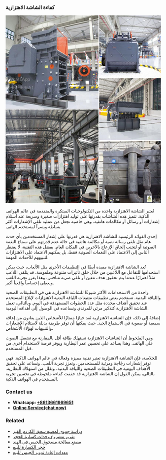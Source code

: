 <h3>كفاءة الشاشة الاهتزازية</h3><img src='1701853300.jpg' alt=''><p>تُعتبر الشاشة الاهتزازية واحدة من التكنولوجيات المبتكرة والمتقدمة في عالم الهواتف الذكية. تتميز هذه الشاشات بقدرتها على توليد اهتزازات صغيرة وسريعة عند استلام إشعارات أو رسائل أو مكالمات هاتفية. وهي خاصية تجعل من عملية تلقي الإشعارات أكثر بساطة ويسراً لمستخدم الهاتف.</p><p>إحدى الفوائد الرئيسية للشاشة الاهتزازية هي قدرتها على إشعار المستخدمين بأي حدث هام مثل تلقي رسالة نصية أو مكالمة هاتفية في حالة عدم قدرتهم على سماع النغمة الصوتية أو لتجنب إلحاق الإزعاج بالآخرين في المكان العام. بفضل هذه التقنية، لا يضطر الناس إلى الاعتماد على النغمات الصوتية فقط، بل يمكنهم الاعتماد على الاهتزازات لتنبيههم للأحداث المهمة.</p><p>تُعد الشاشة الاهتزازية مفيدة أيضًا في التطبيقات الأخرى مثل الألعاب، حيث يمكن استخدامها للتفاعل مع اللاعبين من خلال خلق تأثيرات متنوعة وملموسة. قد يتلقى اللاعب مثلاً اهتزازًا عندما يتم تحقيق هدف معين أو تلقي ضربة منافس. وهذا يعزز تجربة اللعب ويعطي إحساساً واقعياً أكبر.</p><p>واحدة من الاستخدامات الأكثر شيوعًا للشاشة الاهتزازية هي في التطبيقات الصحية واللياقة البدنية. تستخدم بعض تطبيقات متتبعات اللياقة البدنية الاهتزازات لإبلاغ المستخدم عند تحقيق أهداف محددة مثل عدد الخطوات المستهدفة في اليوم. وبالتالي، تعمل الشاشة الاهتزازية كتذكير مرئي للمرتدي وتساعده في الوصول إلى أهدافه اليومية.</p><p>إضافةً إلى ذلك، فإن الشاشة الاهتزازية تُعد خيارًا ممتازًا للأشخاص الذين يعانون من إعاقة سمعية أو صعوبة في الاستماع الجيد. حيث يمكنها أن توفر طريقة بديلة لاستلام الإشعارات والتنبيهات لهؤلاء الأشخاص.</p><p>ومن الملحوظ أن الشاشات الاهتزازية تستهلك طاقة أقل بالمقارنة مع تشغيل الصوت على الهاتف. وهذا يساعد على تحسين عمر البطارية ويوفر فرصة لاستخدام أخرى من قبل المستخدم.</p><p>للخلاصة، فإن الشاشة الاهتزازية تعتبر تقنية مميزة وفعالة في عالم الهواتف الذكية. فهي توفر إشعارات رجّاجة ومرئية للمستخدمين، وتعزز تجربة اللعب، وتساعد على تحقيق الأهداف اليومية في التطبيقات الصحية واللياقة البدنية، وتقلل من استهلاك البطارية. بالتالي، يمكن القول إن الشاشة الاهتزازية قد حققت كفاءة ملحوظة في تحسين تجربة المستخدم في الهواتف الذكية.</p><h3>Contact us</h3><ul><li><strong>Whatsapp:&nbsp;<a href="https://wa.me/8613661969651">+8613661969651</a></strong></li><li><a href="https://swt.shibang-china.com/?git&amp;zhl&amp;كفاءة الشاشة الاهتزازية"><strong>Online Service(chat now)</strong></a></li></ul><h3>Related</h3><ul><li><a href='دراسة جدوى لمصنع سحق الكروم الفير.md'>دراسة جدوى لمصنع سحق الكروم الفير</a></li><li><a href='تقرير مشروع وحدات كسارة الحجر.md'>تقرير مشروع وحدات كسارة الحجر</a></li><li><a href='مصنع معالجة مسحوق الجبس في الهند.md'>مصنع معالجة مسحوق الجبس في الهند</a></li><li><a href='حجر الكسارة للبيع.md'>حجر الكسارة للبيع</a></li><li><a href='معدات إعادة تدوير الجبس للبيع.md'>معدات إعادة تدوير الجبس للبيع</a></li></ul>